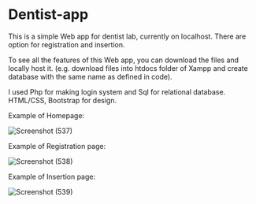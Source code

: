 # Dentist-app

This is a simple Web app for dentist lab, currently on localhost. There are option for registration and insertion.

To see all the features of this Web app, you can download the files and locally host it. (e.g. download files into htdocs folder of Xampp and create database with the same name as defined in code).

I used Php for making login system and Sql for relational database. HTML/CSS, Bootstrap for design.

Example of Homepage:

![Screenshot (537)](https://user-images.githubusercontent.com/101759097/191281726-fb355dfb-dccd-4a24-93f7-a2da5a8e4e98.png)

Example of Registration page:

![Screenshot (538)](https://user-images.githubusercontent.com/101759097/191281894-0dd8de97-ab4d-4005-b60c-30e4f8881c99.png)

Example of Insertion page:

![Screenshot (539)](https://user-images.githubusercontent.com/101759097/191282012-fef6c0b5-1afe-4a1e-85bc-83e59244702d.png)


